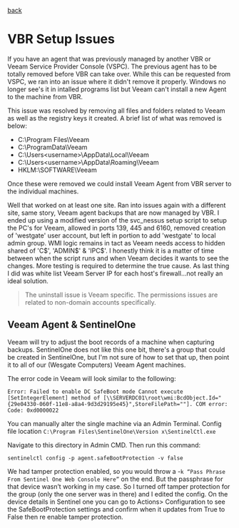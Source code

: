 [back](./README.md)

# VBR Setup Issues

If you have an agent that was previously managed by another VBR or Veeam Service Provider Console (VSPC). The previous agent has to be totally removed before VBR can take over. While this can be requested from VSPC, we ran into an issue where it didn't remove it properly. Windows no longer see's it in intalled programs list but Veeam can't install a new Agent to the machine from VBR. 

This issue was resolved by removing all files and folders related to Veeam as well as the registry keys it created. A brief list of what was removed is below: 

- C:\Program Files\Veeam
- C:\ProgramData\Veeam
- C:\Users\<username>\AppData\Local\Veeam
- C:\Users\<username>\AppData\Roaming\Veeam
- HKLM:\SOFTWARE\Veeam

Once these were removed we could install Veeam Agent from VBR server to the individual machines. 

Well that worked on at least one site. Ran into issues again with a different site, same story, Veeam agent backups that are now managed by VBR. I ended up using a modified version of the svc_nessus setup script to setup the PC's for Veeam, allowed in ports 139, 445 and 6160, removed creation of 'westgate' user account, but left in portion to add 'westgate' to local admin group. WMI logic remains in tact as Veeam needs access to hidden shared of 'C\$', 'ADMIN\$' & 'IPC\$'. I honestly think it is a matter of time between when the script runs and when Veeam decides it wants to see the changes. More testing is required to determine the true cause. As last thing I did was white list Veeam Server IP for each host's firewall...not really an ideal solution. 

> The uninstall issue is Veeam specific. The permissions issues are related to non-domain accounts specifically. 


## Veeam Agent & SentinelOne

Veeam will try to adjust the boot records of a machine when capturing backups. SentinelOne does not like this one bit, there's a group that could be created in SentinelOne, but I'm not sure of how to set that up, then point it to all of our (Wesgate Computers) Veeam Agent machines. 

The error code in Veeam will look similar to the following: 

```
Error: Failed to enable DC SafeBoot mode Cannot execute [SetIntegerElement] method of [\\SERVERDC01\root\wmi:BcdObject.Id="{29e04330-060f-11e8-a8a4-9d3d29195e45}",StoreFilePath=""]. COM error: Code: 0xd0000022 
```

You can manually alter the single machine via an Admin Terminal. Config file location `C:\Program Files\SentinelOne\Version x\SentinelCtl.exe`

Navigate to this directory in Admin CMD. Then run this command: 

`sentinelctl config -p agent.safeBootProtection -v false`

We had tamper protection enabled, so you would throw a -`k “Pass Phrase From Sentinel One Web Console Here”` on the end. But the passphrase for that device wasn’t working in my case. So I turned off tamper protection for the group (only the one server was in there) and I edited the config. On the device details in Sentinel one you can go to Actions> Configuration to see the SafeBootProtection settings and confirm when it updates from True to False then re enable tamper protection.